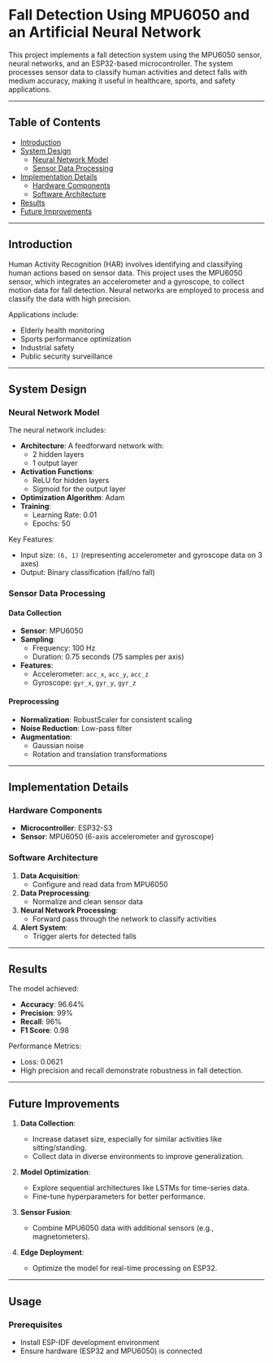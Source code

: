 # Fall Detection Using MPU6050 and an Artificial Neural Network

This project implements a fall detection system using the MPU6050 sensor, neural networks, and an ESP32-based microcontroller. The system processes sensor data to classify human activities and detect falls with medium accuracy, making it useful in healthcare, sports, and safety applications.

---

## Table of Contents
- [Introduction](#introduction)
- [System Design](#system-design)
  - [Neural Network Model](#neural-network-model)
  - [Sensor Data Processing](#sensor-data-processing)
- [Implementation Details](#implementation-details)
  - [Hardware Components](#hardware-components)
  - [Software Architecture](#software-architecture)
- [Results](#results)
- [Future Improvements](#future-improvements)

---

## Introduction

Human Activity Recognition (HAR) involves identifying and classifying human actions based on sensor data. This project uses the MPU6050 sensor, which integrates an accelerometer and a gyroscope, to collect motion data for fall detection. Neural networks are employed to process and classify the data with high precision.

Applications include:
- Elderly health monitoring
- Sports performance optimization
- Industrial safety
- Public security surveillance

---

## System Design

### Neural Network Model

The neural network includes:
- **Architecture**: A feedforward network with:
  - 2 hidden layers
  - 1 output layer
- **Activation Functions**:
  - ReLU for hidden layers
  - Sigmoid for the output layer
- **Optimization Algorithm**: Adam
- **Training**:
  - Learning Rate: 0.01
  - Epochs: 50

Key Features:
- Input size: `(6, 1)` (representing accelerometer and gyroscope data on 3 axes)
- Output: Binary classification (fall/no fall)

### Sensor Data Processing

#### Data Collection
- **Sensor**: MPU6050
- **Sampling**: 
  - Frequency: 100 Hz
  - Duration: 0.75 seconds (75 samples per axis)
- **Features**:
  - Accelerometer: `acc_x`, `acc_y`, `acc_z`
  - Gyroscope: `gyr_x`, `gyr_y`, `gyr_z`

#### Preprocessing
- **Normalization**: RobustScaler for consistent scaling
- **Noise Reduction**: Low-pass filter
- **Augmentation**:
  - Gaussian noise
  - Rotation and translation transformations

---

## Implementation Details

### Hardware Components
- **Microcontroller**: ESP32-S3
- **Sensor**: MPU6050 (6-axis accelerometer and gyroscope)

### Software Architecture
1. **Data Acquisition**:
   - Configure and read data from MPU6050
2. **Data Preprocessing**:
   - Normalize and clean sensor data
3. **Neural Network Processing**:
   - Forward pass through the network to classify activities
4. **Alert System**:
   - Trigger alerts for detected falls

---

## Results

The model achieved:
- **Accuracy**: 96.64%
- **Precision**: 99%
- **Recall**: 96%
- **F1 Score**: 0.98

Performance Metrics:
- Loss: 0.0621
- High precision and recall demonstrate robustness in fall detection.

---

## Future Improvements

1. **Data Collection**:
   - Increase dataset size, especially for similar activities like sitting/standing.
   - Collect data in diverse environments to improve generalization.

2. **Model Optimization**:
   - Explore sequential architectures like LSTMs for time-series data.
   - Fine-tune hyperparameters for better performance.

3. **Sensor Fusion**:
   - Combine MPU6050 data with additional sensors (e.g., magnetometers).

4. **Edge Deployment**:
   - Optimize the model for real-time processing on ESP32.

---

## Usage

### Prerequisites
- Install ESP-IDF development environment
- Ensure hardware (ESP32 and MPU6050) is connected
